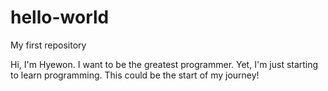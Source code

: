 # hello-world
My first repository

Hi, I'm Hyewon.
I want to be the greatest programmer.
Yet, I'm just starting to learn programming.
This could be the start of my journey!
